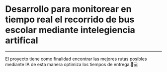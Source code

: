 # Desarrollo para monitorear en tiempo real el recorrido de bus escolar mediante intelegiencia artifical
-----------------------------------------------
El proyecto tiene como finalidad encontrar las mejores rutas posibles mediante IA de esta manera optimiza los tiempos de entrega.📱💻
